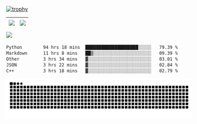[![trophy](https://github-profile-trophy.vercel.app/?username=ocss884&column=7)](https://github.com/ocss884)

| <img align="center" src="https://github-readme-stats.vercel.app/api?username=ocss884&show_icons=true&hide_border=true" /> | <img align="center" src="https://github-readme-streak-stats.herokuapp.com?user=ocss884&hide_border=true&date_format=M%20j%5B%2C%20Y%5D&ring=7EDDCF&fire=7EDDCF" /> |
| ------------------------------------------------------------ | ------------------------------------------------------------ |

![](https://komarev.com/ghpvc/?username=ocss884&color=brightgreen)

<!--START_SECTION:waka-->

```text
Python        94 hrs 18 mins  ████████████████████░░░░░   79.39 %
Markdown      11 hrs 8 mins   ██▒░░░░░░░░░░░░░░░░░░░░░░   09.39 %
Other         3 hrs 34 mins   ▓░░░░░░░░░░░░░░░░░░░░░░░░   03.01 %
JSON          3 hrs 22 mins   ▓░░░░░░░░░░░░░░░░░░░░░░░░   02.84 %
C++           3 hrs 18 mins   ▓░░░░░░░░░░░░░░░░░░░░░░░░   02.79 %
```

<!--END_SECTION:waka-->

<p align="center">
   <img src="https://github.com/ocss884/ocss884/blob/output/github-snake.svg" alt="snake">
</p>
